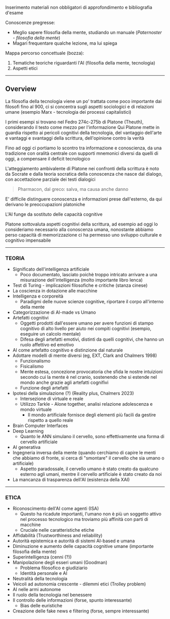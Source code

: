 Inserimento materiali non obbligatori di approfondimento e bibliografia d'esame

Conoscenze pregresse:
* Meglio sapere filosofia della mente, studiando un manuale (*Paternoster - filosofia della mente*)
* Magari frequentare qualche lezione, ma lui spiega

Mappa percorso concettuale (bozza):
1. Tematiche teoriche riguardanti l'AI (filosofia della mente, tecnologia)
2. Aspetti etici 

-----------
## Overview

La filosofia della tecnologia viene un po' trattata come poco importante dai filosofi fino al 900, ci si concentra sugli aspetti sociologici e di relazioni umane (esempio Marx - tecnologia dei processi capitalistici)

I primi esempi si trovano nel Fedro 274c-275b di Platone (Theuth), considerando il testo come mezzo per l'informazione
Qui Platone mette in guardia rispetto ai pericoli cognitivi della tecnologia, del vantaggio dell'arte e vantaggi e svantaggi della scrittura, dell'opinione contro la verità

Fino ad oggi ci portiamo lo scontro tra informazione e conoscienza, da una tradizione con oralità centrale con supporti mnemonici diversi da quelli di oggi, a compensare il deficit tecnologico

L'atteggiamento ambivalente di Platone nei confronti della scrittura è noto da Socrate e dalla teoria socratica della conoscenza che nasce dal dialogo, con accettazione parziale dei testi dialogici

>Pharmacon, dal greco: salva, ma causa anche danno

E' difficile distinguere conoscenza e informazioni prese dall'esterno, da qui derivano le preoccupazioni platoniche

L'AI funge da sostituto delle capacità cognitive
	
Platone sottovaluta aspetti cognitivi della scrittura, ad esempio ad oggi lo consideriamo necessario alla conoscenza umana, nonostante abbiamo perso capacità di memorizzazione ci ha permesso uno sviluppo culturale e cognitivo impensabile

-----------
### TEORIA

* Significato dell'intelligenza artificiale
	* Poco documentato, lasciato poichè troppo intricato arrivare a una misurazione dell'intelligenza (molto importante libro Ienca)
* Test di Turing - implicazioni filosofiche e critiche (stanza cinese)
* La coscienza in dotazione alle macchine
* Intelligenza e corporeità
	* Paradigmi delle nuove scienze cognitive, riportare il corpo all'interno della mente
* Categorizzazione di AI-made vs Umano
* Artefatti cognitivi
	* Oggetti prodotti dall'essere umano per avere funzioni di stampo cognitivo di alto livello per aiuto nei compiti cognitivi (esempio, eseguire un calcolo mentale)
	* Difesa degli artefatti emotivi, distinti da quelli cognitivi, che hanno un ruolo affettivo ed emotivo
* AI come artefatto cognitivo e distinzione dal naturale
* Adottare modelli di mente diversi (eg, EXT, Clark and Chalmers 1998)
	* Funzionalismo
	* Fisicalismo 
	* Mente estesa, concezione provocatoria che sfida le nostre intuizioni secondo cui la mente è nel cranio, sostenendo che si estende nel mondo anche grazie agli artefatti cognifivi
	* Funzione degli artefatti
* Ipotesi della simulazione (?) (Reality plus, Chalmers 2023)
	* Intersezione di virtuale e reale
	* Utilizzo Tarkle - Alone together, analisi relazione adolescenza e mondo virtuale
		* Il mondo artificiale fornisce degli elementi più facili da gestire rispetto a quello reale
* Brain Computer Interfaces
* Deep Learning
	* Quanto le ANN simulano il cervello, sono effettivamente una forma di cervello artificiale
* AI generativa  
* Ingegneria inversa della mente (quando cerchiamo di capire le menti che abbiamo di fronte, si cerca di "smontare" il cervello che sia umano o artificiale)
	* Aspetto paradossale, il cervello umano è stato creato da qualcuno esterno agli umani, mentre il cervello artificiale è stato creato da noi
* La mancanza di trasparenza dell'AI (esistenza della XAI)
-----
### ETICA

* Riconoscimento dell'AI come agenti (ISA)
	* Questo ha ricadute importanti, l'umano non è più un soggetto attivo nel processo tecnologico ma troviamo più affinità con parti di macchine
	* Cruciale nelle caratteristiche etiche
* Affidabilità (Trustworthiness and reliability)
* Autorità epistemica e autorità di sistemi AI-based e umana
* Diminuzione e aumento delle capacità cognitive umane (importante filosofia della mente)
* Superintelligenza (cenni (?))
* Manipolazione degli esseri umani (Goodman)
	* Problema filosofico e giudiziario
	* Identità personale e AI
* Neutralità della tecnologia
* Veicoli ad autonomia crescente - dilemmi etici (Trolley problem)
* AI nelle armi autonome
* Il ruolo della tecnologia nel benessere
* Il controllo delle informazioni (forse, spunto interessante)
	* Bias delle euristiche
* Creazione delle fake news e filtering (forse, sempre interessante)